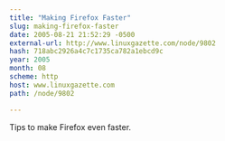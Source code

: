 ```yaml
---
title: "Making Firefox Faster"
slug: making-firefox-faster
date: 2005-08-21 21:52:29 -0500
external-url: http://www.linuxgazette.com/node/9802
hash: 718abc2926a4c7c1735ca782a1ebcd9c
year: 2005
month: 08
scheme: http
host: www.linuxgazette.com
path: /node/9802

---
```


Tips to make Firefox even faster.
